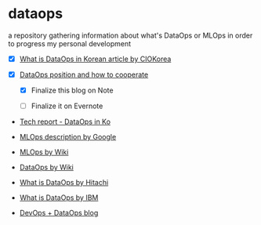 # dataops
a repository gathering information about what's DataOps or MLOps in order to progress my personal development

- [x] [What is DataOps in Korean article by CIOKorea](http://www.ciokorea.com/news/36372)

- [x] [DataOps position and how to cooperate](https://www.itnews.com/article/3237694/analytics/what-is-dataops-data-operations-analytics.html)

   - [x] Finalize this blog on Note

   - [ ] Finalize it on Evernote

- [Tech report - DataOps in Ko](https://m.etnews.com/20200302000131)

- [MLOps description by Google](https://cloud.google.com/solutions/machine-learning/mlops-continuous-delivery-and-automation-pipelines-in-machine-learning) 

- [MLOps by Wiki](https://en.wikipedia.org/wiki/MLOps)

- [DataOps by Wiki](https://en.wikipedia.org/wiki/DataOps)

- [What is DataOps by Hitachi](https://www.hitachivantara.com/en-us/company/dataops/what-is-dataops.html) 

- [What is DataOps by IBM](https://www.ibmbigdatahub.com/blog/what-dataops#:~:text=DataOps%20(data%20operations)%20refers%20to,many%20working%20definitions%20exist%20today.) 

- [DevOps + DataOps blog](https://medium.com/data-ops/dataops-is-not-just-devops-for-data-6e03083157b7)
